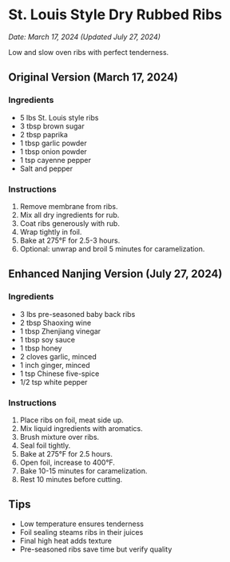 # St. Louis Style Dry Rubbed Ribs

*Date: March 17, 2024 (Updated July 27, 2024)*

Low and slow oven ribs with perfect tenderness.

## Original Version (March 17, 2024)

### Ingredients
- 5 lbs St. Louis style ribs
- 3 tbsp brown sugar
- 2 tbsp paprika
- 1 tbsp garlic powder
- 1 tbsp onion powder
- 1 tsp cayenne pepper
- Salt and pepper

### Instructions
1. Remove membrane from ribs.
2. Mix all dry ingredients for rub.
3. Coat ribs generously with rub.
4. Wrap tightly in foil.
5. Bake at 275°F for 2.5-3 hours.
6. Optional: unwrap and broil 5 minutes for caramelization.

## Enhanced Nanjing Version (July 27, 2024)

### Ingredients
- 3 lbs pre-seasoned baby back ribs
- 2 tbsp Shaoxing wine
- 1 tbsp Zhenjiang vinegar
- 1 tbsp soy sauce
- 1 tbsp honey
- 2 cloves garlic, minced
- 1 inch ginger, minced
- 1 tsp Chinese five-spice
- 1/2 tsp white pepper

### Instructions
1. Place ribs on foil, meat side up.
2. Mix liquid ingredients with aromatics.
3. Brush mixture over ribs.
4. Seal foil tightly.
5. Bake at 275°F for 2.5 hours.
6. Open foil, increase to 400°F.
7. Bake 10-15 minutes for caramelization.
8. Rest 10 minutes before cutting.

## Tips
- Low temperature ensures tenderness
- Foil sealing steams ribs in their juices
- Final high heat adds texture
- Pre-seasoned ribs save time but verify quality
